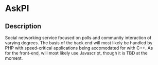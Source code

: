 AskPI
=====

Description
-----------------------------------------------------------------------------------------

Social networking service focused on polls and community interaction of varying degrees.
The basis of the back end will most likely be handled by PHP with speed-critical applications 
being accomodated for with C++. As for the front-end, will most likely use Javascript,
though it is TBD at the moment.

